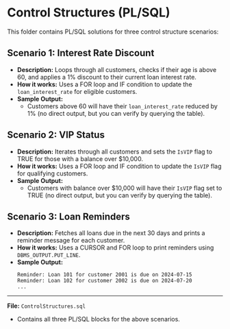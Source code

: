 # Control Structures (PL/SQL)

This folder contains PL/SQL solutions for three control structure scenarios:

## Scenario 1: Interest Rate Discount
- **Description:** Loops through all customers, checks if their age is above 60, and applies a 1% discount to their current loan interest rate.
- **How it works:** Uses a FOR loop and IF condition to update the `loan_interest_rate` for eligible customers.
- **Sample Output:**
  - Customers above 60 will have their `loan_interest_rate` reduced by 1% (no direct output, but you can verify by querying the table).

## Scenario 2: VIP Status
- **Description:** Iterates through all customers and sets the `IsVIP` flag to TRUE for those with a balance over $10,000.
- **How it works:** Uses a FOR loop and IF condition to update the `IsVIP` flag for qualifying customers.
- **Sample Output:**
  - Customers with balance over $10,000 will have their `IsVIP` flag set to TRUE (no direct output, but you can verify by querying the table).

## Scenario 3: Loan Reminders
- **Description:** Fetches all loans due in the next 30 days and prints a reminder message for each customer.
- **How it works:** Uses a CURSOR and FOR loop to print reminders using `DBMS_OUTPUT.PUT_LINE`.
- **Sample Output:**
  ```
  Reminder: Loan 101 for customer 2001 is due on 2024-07-15
  Reminder: Loan 102 for customer 2002 is due on 2024-07-20
  ...
  ```

---

**File:** `ControlStructures.sql`
- Contains all three PL/SQL blocks for the above scenarios. 